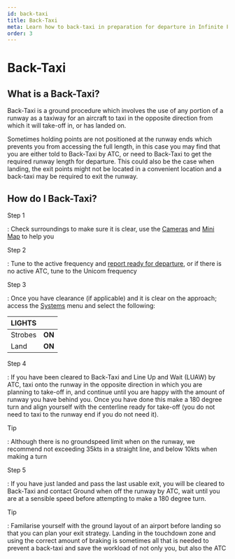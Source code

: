 ```yaml
---
id: back-taxi
title: Back-Taxi
meta: Learn how to back-taxi in preparation for departure in Infinite Flight.
order: 3
---
```


# Back-Taxi



## What is a Back-Taxi?



Back-Taxi is a ground procedure which involves the use of any portion of a runway as a taxiway for an aircraft to taxi in the opposite direction from which it will take-off in, or has landed on.



Sometimes holding points are not positioned at the runway ends which prevents you from accessing the full length, in this case you may find that you are either told to Back-Taxi by ATC, or need to Back-Taxi to get the required runway length for departure. This could also be the case when landing, the exit points might not be located in a convenient location and a back-taxi may be required to exit the runway.



## How do I Back-Taxi?



Step 1

: Check surroundings to make sure it is clear, use the [Cameras](/guide/getting-started/pilot-user-interface/cameras#camera) and [Mini Map](/guide/getting-started/pilot-user-interface/mini-map#mini-map) to help you



Step 2

: Tune to the active frequency and [report ready for departure](/guide/getting-started/pilot-user-interface/communication#communication), or if there is no active ATC, tune to the Unicom frequency



Step 3

: Once you have clearance (if applicable) and it is clear on the approach; access the [Systems](/guide/getting-started/pilot-user-interface/systems#systems) menu and select the following:

 

| LIGHTS  |        |
| ------- | ------ |
| Strobes | **ON** |
| Land    | **ON** |

 

Step 4

: If you have been cleared to Back-Taxi and Line Up and Wait (LUAW) by ATC, taxi onto the runway in the opposite direction in which you are planning to take-off in, and continue until you are happy with the amount of runway you have behind you. Once you have done this make a 180 degree turn and align  yourself with the centerline ready for take-off (you do not need to taxi to the runway end if you do not need it).



Tip

:   Although there is no groundspeed limit when on the runway, we recommend not exceeding 35kts in a straight line, and below 10kts when making a turn 



Step 5

: If you have just landed and pass the last usable exit, you will be cleared to Back-Taxi and contact Ground when off the runway by ATC, wait until you are at a sensible speed before attempting to make a 180 degree turn. 



Tip

: Familarise yourself with the ground layout of an airport before landing so that you can plan your exit strategy. Landing in the touchdown zone and using the correct amount of braking is sometimes all that is needed to prevent a back-taxi and save the workload of not only you, but also the ATC